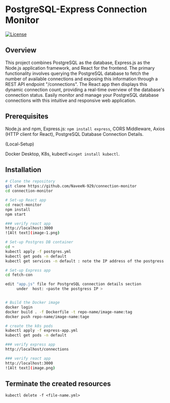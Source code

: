 # PostgreSQL-Express Connection Monitor

[![License](https://img.shields.io/badge/License-MIT-blue.svg)](https://opensource.org/licenses/MIT)

## Overview

This project combines PostgreSQL as the database, Express.js as the Node.js application framework, and React for the frontend. The primary functionality involves querying the PostgreSQL database to fetch the number of available connections and exposing this information through a REST API endpoint "/connections". The React app then displays this dynamic connection count, providing a real-time overview of the database's connection status. Easily monitor and manage your PostgreSQL database connections with this intuitive and responsive web application.

## Prerequisites

Node.js and npm,
Express.js: `npm install express`,
CORS Middleware,
Axios (HTTP client for React),
PostgreSQL Database Connection Details.

(Local-Setup)

Docker Desktop,
K8s,
kubectl `winget install kubectl`.

## Installation

```bash
# Clone the repository
git clone https://github.com/NaveeN-929/connection-monitor
cd connection-monitor

# Set-up React app
cd react-monitor
npm install
npm start

### verify react app
http://localhost:3000
![Alt text](image-1.png)

# Set-up Postgres DB container
cd ~
kubectl apply -f postgres.yml
kubectl get pods -n default
kubectl get services -n default : note the IP address of the postgress

# Set-up Express app
cd fetch-con

edit "app.js" file for PostgreSQL connection details section
     under  host: <paste the postgress IP >


# Build the Docker image
docker login
docker build . -f Dockerfile -t repo-name/image-name:tag
docker push repo-name/image-name:tage

# create the k8s pods
kubectl apply -f express-app.yml
kubectl get pods -n default

### verify express app
http://localhost/connections

### verify react app
http://localhost:3000
![Alt text](image.png)

```


## Terminate the created resources
```
kubectl delete -f <file-name.yml>
```

